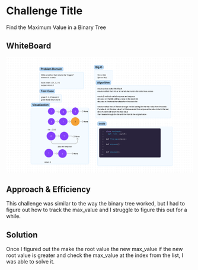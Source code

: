 # Challenge Title
Find the Maximum Value in a Binary Tree

## WhiteBoard
![](../data_structures/assets/CodeChallenge16.png)

## Approach & Efficiency
This challenge was similar to the way the binary tree worked, but I had to figure out how to
track the max_value and I struggle to figure this out for a while.

## Solution
Once I figured out the make the root value the new max_value if the new root value is greater and
check the max_value at the index from the list, I was able to solve it.
